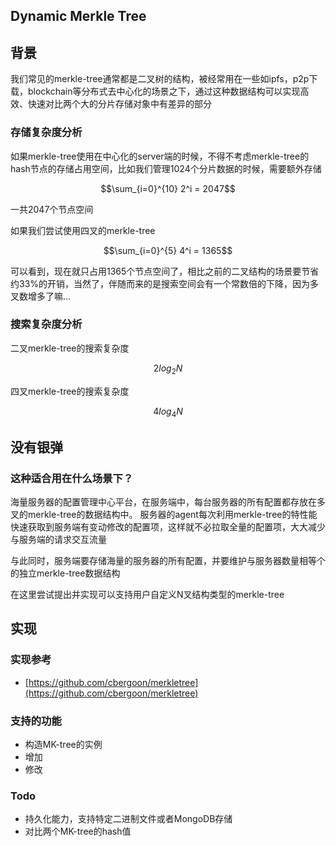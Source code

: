 ## Dynamic Merkle Tree

## 背景
我们常见的merkle-tree通常都是二叉树的结构，被经常用在一些如ipfs，p2p下载，blockchain等分布式去中心化的场景之下，通过这种数据结构可以实现高效、快速对比两个大的分片存储对象中有差异的部分

### 存储复杂度分析

如果merkle-tree使用在中心化的server端的时候，不得不考虑merkle-tree的hash节点的存储占用空间，比如我们管理1024个分片数据的时候，需要额外存储


```math
\sum_{i=0}^{10} 2^i = 2047
```
一共2047个节点空间

如果我们尝试使用四叉的merkle-tree

```math
\sum_{i=0}^{5} 4^i = 1365
```
可以看到，现在就只占用1365个节点空间了，相比之前的二叉结构的场景要节省约33%的开销，当然了，伴随而来的是搜索空间会有一个常数倍的下降，因为多叉数增多了嘛...

### 搜索复杂度分析

二叉merkle-tree的搜索复杂度
```math
2log_2N
```

四叉merkle-tree的搜索复杂度
```math
4log_4N
```

## 没有银弹
### 这种适合用在什么场景下？
海量服务器的配置管理中心平台，在服务端中，每台服务器的所有配置都存放在多叉的merkle-tree的数据结构中。
服务器的agent每次利用merkle-tree的特性能快速获取到服务端有变动修改的配置项，这样就不必拉取全量的配置项，大大减少与服务端的请求交互流量

与此同时，服务端要存储海量的服务器的所有配置，并要维护与服务器数量相等个的独立merkle-tree数据结构


在这里尝试提出并实现可以支持用户自定义N叉结构类型的merkle-tree

## 实现

### 实现参考
- [https://github.com/cbergoon/merkletree](https://github.com/cbergoon/merkletree)
### 支持的功能

- 构造MK-tree的实例
- 增加
- 修改

### Todo
- 持久化能力，支持特定二进制文件或者MongoDB存储
- 对比两个MK-tree的hash值